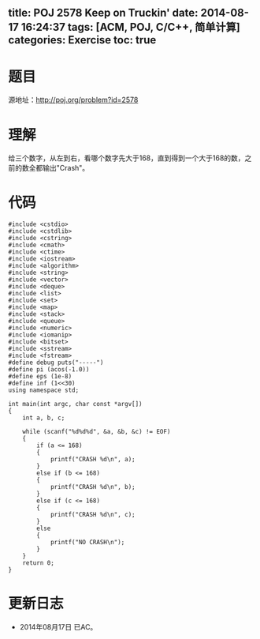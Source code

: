 title: POJ 2578 Keep on Truckin'
date: 2014-08-17 16:24:37
tags: [ACM, POJ, C/C++, 简单计算]
categories: Exercise
toc: true
---
# 题目
源地址：http://poj.org/problem?id=2578

# 理解
给三个数字，从左到右，看哪个数字先大于168，直到得到一个大于168的数，之前的数全都输出"Crash"。

<!-- more -->

# 代码
```
#include <cstdio>
#include <cstdlib>
#include <cstring>
#include <cmath>
#include <ctime>
#include <iostream>
#include <algorithm>
#include <string>
#include <vector>
#include <deque>
#include <list>
#include <set>
#include <map>
#include <stack>
#include <queue>
#include <numeric>
#include <iomanip>
#include <bitset>
#include <sstream>
#include <fstream>
#define debug puts("-----")
#define pi (acos(-1.0))
#define eps (1e-8)
#define inf (1<<30)
using namespace std;

int main(int argc, char const *argv[])
{
    int a, b, c;

    while (scanf("%d%d%d", &a, &b, &c) != EOF)
    {
        if (a <= 168)
        {
            printf("CRASH %d\n", a);
        }
        else if (b <= 168)
        {
            printf("CRASH %d\n", b);
        }
        else if (c <= 168)
        {
            printf("CRASH %d\n", c);
        }
        else
        {
            printf("NO CRASH\n");
        }
    }
    return 0;
}
```

# 更新日志
- 2014年08月17日 已AC。